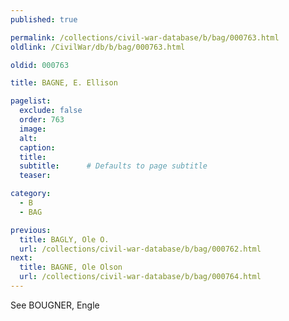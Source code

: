 ```yaml
---
published: true

permalink: /collections/civil-war-database/b/bag/000763.html
oldlink: /CivilWar/db/b/bag/000763.html

oldid: 000763

title: BAGNE, E. Ellison

pagelist:
  exclude: false
  order: 763
  image: 
  alt:
  caption:
  title:
  subtitle:      # Defaults to page subtitle
  teaser:

category: 
  - B 
  - BAG

previous:
  title: BAGLY, Ole O.
  url: /collections/civil-war-database/b/bag/000762.html  
next:
  title: BAGNE, Ole Olson
  url: /collections/civil-war-database/b/bag/000764.html   
---
```

See BOUGNER, Engle